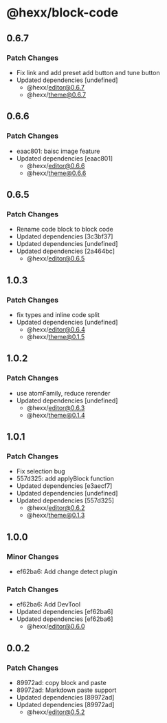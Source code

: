 # @hexx/block-code

## 0.6.7

### Patch Changes

- Fix link and add preset add button and tune button
- Updated dependencies [undefined]
  - @hexx/editor@0.6.7
  - @hexx/theme@0.6.7

## 0.6.6

### Patch Changes

- eaac801: baisc image feature
- Updated dependencies [eaac801]
  - @hexx/editor@0.6.6
  - @hexx/theme@0.6.6

## 0.6.5

### Patch Changes

- Rename code block to block code
- Updated dependencies [3c3bf37]
- Updated dependencies [undefined]
- Updated dependencies [2a464bc]
  - @hexx/editor@0.6.5

## 1.0.3

### Patch Changes

- fix types and inline code split
- Updated dependencies [undefined]
  - @hexx/editor@0.6.4
  - @hexx/theme@0.1.5

## 1.0.2

### Patch Changes

- use atomFamily, reduce rerender
- Updated dependencies [undefined]
  - @hexx/editor@0.6.3
  - @hexx/theme@0.1.4

## 1.0.1

### Patch Changes

- Fix selection bug
- 557d325: add applyBlock function
- Updated dependencies [e3aecf7]
- Updated dependencies [undefined]
- Updated dependencies [557d325]
  - @hexx/editor@0.6.2
  - @hexx/theme@0.1.3

## 1.0.0

### Minor Changes

- ef62ba6: Add change detect plugin

### Patch Changes

- ef62ba6: Add DevTool
- Updated dependencies [ef62ba6]
- Updated dependencies [ef62ba6]
  - @hexx/editor@0.6.0

## 0.0.2

### Patch Changes

- 89972ad: copy block and paste
- 89972ad: Markdown paste support
- Updated dependencies [89972ad]
- Updated dependencies [89972ad]
  - @hexx/editor@0.5.2
